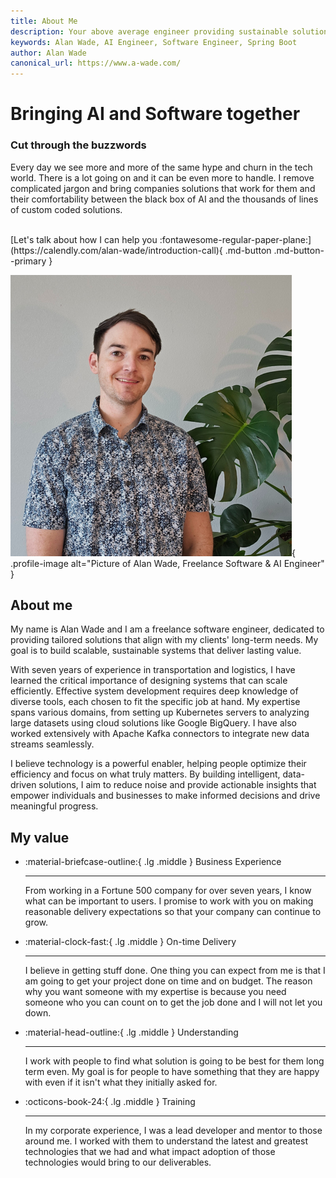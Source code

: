 ```yaml
---
title: About Me
description: Your above average engineer providing sustainable solutions every day for companies of all sizes.
keywords: Alan Wade, AI Engineer, Software Engineer, Spring Boot
author: Alan Wade
canonical_url: https://www.a-wade.com/
---
```


<script type="application/ld+json">
{
  "@context": "https://schema.org",
  "@type": "Person",
  "name": "Alan Wade",
  "url": "https://www.a-wade.com/",
  "image": "https://avatars.githubusercontent.com/u/34709402?v=4",
  "sameAs": [
    "https://www.linkedin.com/in/alan-j-wade/",
    "https://github.com/alan-wade"
  ],
  "jobTitle": "Freelance AI Engineer",
  "worksFor": {
    "@type": "Organization",
    "name": "Alan Wade"
  },
}
</script>

<div class="hero-section grid-container" markdown>

<div class="text-intro-grid" markdown>

# Bringing AI and Software together

### Cut through the buzzwords

Every day we see more and more of the same hype and churn in the tech world. There is a lot going on and it can be even more to handle. I
remove complicated jargon and bring companies solutions that work for them and their comfortability between the black box of AI and the thousands of lines 
of custom coded solutions.

</br>
[Let's talk about how I can help you :fontawesome-regular-paper-plane:](https://calendly.com/alan-wade/introduction-call){ .md-button .md-button--primary }

</div>
<div class="profile-image-grid" markdown>

![Alan Wade, Freelance AI & Software Engineer](assets/alanwade.png){ .profile-image alt="Picture of Alan Wade, Freelance Software & AI Engineer" }

</div>
</div>

## About me

My name is Alan Wade and I am a freelance software engineer, dedicated to providing tailored solutions that align with my clients' long-term needs. My goal is to build scalable, sustainable systems that deliver lasting value.

With seven years of experience in transportation and logistics, I have learned the critical importance of designing systems that can scale efficiently. Effective system development requires deep knowledge of diverse tools, each chosen to fit the specific job at hand.
My expertise spans various domains, from setting up Kubernetes servers to analyzing large datasets using cloud solutions like Google BigQuery. I have also worked extensively with Apache Kafka connectors to integrate new data streams seamlessly.

I believe technology is a powerful enabler, helping people optimize their efficiency and focus on what truly matters. By building intelligent, data-driven solutions, I aim to reduce noise and provide actionable insights that empower individuals and businesses to make informed decisions and drive meaningful progress.


## My value

<div class="grid cards" markdown>

-   :material-briefcase-outline:{ .lg .middle } Business Experience

    ---

    From working in a Fortune 500 company for over seven years, I know what can be important to users. I promise to work with you on making reasonable delivery expectations so that your company can continue to grow.

-   :material-clock-fast:{ .lg .middle } On-time Delivery

    ---

    I believe in getting stuff done. One thing you can expect from me is that I am going to get your project done on time and on budget. The reason why you want someone with my expertise is because you need someone who you can count on to get the job done and I will not let you down.

-   :material-head-outline:{ .lg .middle } Understanding

    ---

    I work with people to find what solution is going to be best for them long term even. My goal is for people to have something that they are happy with even if it isn't what they initially asked for.

-   :octicons-book-24:{ .lg .middle } Training

    ---

    In my corporate experience, I was a lead developer and mentor to those around me. I worked with them to understand the latest and greatest technologies that we had and what impact adoption of those technologies would bring to our deliverables. 

</div>